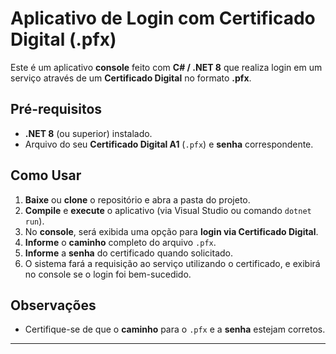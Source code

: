 # Aplicativo de Login com Certificado Digital (.pfx)

Este é um aplicativo **console** feito com **C# / .NET 8** que realiza login em um serviço através de um **Certificado Digital** no formato **.pfx**.

## Pré-requisitos

- **.NET 8** (ou superior) instalado.
- Arquivo do seu **Certificado Digital A1** (`.pfx`) e **senha** correspondente.

## Como Usar

1. **Baixe** ou **clone** o repositório e abra a pasta do projeto.
2. **Compile** e **execute** o aplicativo (via Visual Studio ou comando `dotnet run`).
3. No **console**, será exibida uma opção para **login via Certificado Digital**.
4. **Informe** o **caminho** completo do arquivo `.pfx`.
5. **Informe** a **senha** do certificado quando solicitado.
6. O sistema fará a requisição ao serviço utilizando o certificado, e exibirá no console se o login foi bem-sucedido.

## Observações

- Certifique-se de que o **caminho** para o `.pfx` e a **senha** estejam corretos.
  
---
